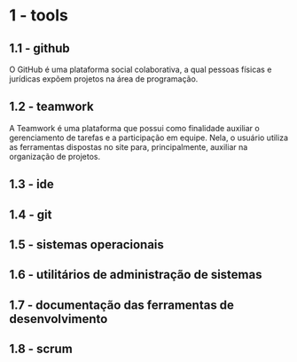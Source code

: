 # 1 - tools

## 1.1 - github
O GitHub é uma plataforma social colaborativa, a qual pessoas físicas e jurídicas expõem projetos na área de programação.

## 1.2 - teamwork
A Teamwork é uma plataforma que possui como finalidade auxiliar o gerenciamento de tarefas e a participação em equipe. Nela, o usuário utiliza as ferramentas dispostas no site para, principalmente, auxiliar na organização de projetos. 

## 1.3 - ide

## 1.4 - git

## 1.5 - sistemas operacionais 

## 1.6 - utilitários de administração de sistemas 

## 1.7 - documentação das ferramentas de desenvolvimento

## 1.8 - scrum
